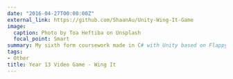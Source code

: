 ```yaml
---
date: "2016-04-27T00:00:00Z"
external_link: https://github.com/ShaanAu/Unity-Wing-It-Game
image:
  caption: Photo by Toa Heftiba on Unsplash
  focal_point: Smart
summary: My sixth form coursework made in C# with Unity based on Flappy Bird but with additional functionality .
tags: 
- Other
title: Year 13 Video Game - Wing It
---
```

